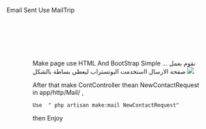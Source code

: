 <html>
<head>
<meta charset="UTF-8">
<link rel="stylesheet" href="https://maxcdn.bootstrapcdn.com/bootstrap/4.0.0/css/bootstrap.min.css" integrity="sha384-Gn5384xqQ1aoWXA+058RXPxPg6fy4IWvTNh0E263XmFcJlSAwiGgFAW/dAiS6JXm" crossorigin="anonymous">
</head>
<body>
<p>Email Sent Use MailTrip</p>
<br>

<div class="container">
<div class="row" style="padding: 60px;">
        <div class="card p-4"> 
<p> Make page use HTML And BootStrap Simple ...  نقوم بعمل صفحة الارسال ااستخدمت البوتستراب ليعطي بساطة بالشكل
    <img src="https://lh3.googleusercontent.com/Gqshe_fVZsqxezlhJj7pUY-2L2K2EtMOFWm2eOU6q6US3pjmFUzOgcn9ZonBYnZnO30C6vWcNw2LbtmERdnTVqHsxLNg6pYCpztov6cDNROqF48c9FNyh3uWe5Vzedofi4jQbv2qhdydVf3a8Oxij9khy0J9TC0y_TYGxN9zgt53HjKqFbjb9QrweOXGnrJekEXfYlaIlnm9-S0PnzzWczYIRqrZgJIfa8uA4SdFs8oG97m5PmoLx9wQfv2m6L0b5TsOXnn6a5VSuGwE94bHDwinTfv-FP5CfjdWJJovJTmW9HlePVNqAwVeqAhaLocYIpGQ_-vtnhiafZbAhUBVGUJqXb16ZpKFxeh8JuNNYYVBOOYvvy6Bhvw-SWzqb0L7fHU128pTcn0oQGXFcREEs6kHGVHiJMGDuTmZksAeJ7OGg68if3azpMtCUb9Yt-6DP7lXdNftrPvBMtrTIZZR0kqLpB5uaIxhnJO6rIHnM7QM9rW79BZNWaLUzq98FO3HMx9oCiG64HjwPoK4Ee6tS9bavB7ghVWv9UeQzuh88Ec2lsW_9pHl5hCK9i4y4SANmAROJPx8sWB7qIcYVmwAFk0lVLK3YqTrpUs3_UY=w1040-h930-no">
</p>
</div>

<p>
    After that make ContController thean NewContactRequest in app/http/Mail/ ,
    
    Use  " php artisan make:mail NewContactRequest"
    
</p>

<p> then Enjoy  </p>


</div>
</div>

</body>
</html>
